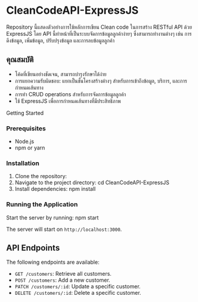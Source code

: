 # CleanCodeAPI-ExpressJS

Repository นี้แสดงตัวอย่างการใช้หลักการเขียน Clean code ในการสร้าง RESTful API ด้วย ExpressJS 
โดย API นี้ทำหน้าที่เป็นระบบจัดการข้อมูลลูกค้าง่ายๆ ซึ่งสามารถทำงานต่างๆ 
เช่น การดึงข้อมูล, เพิ่มข้อมูล, ปรับปรุงข้อมูล และการลบข้อมูลลูกค้า

## คุณสมบัติ

- โค้ดที่เขียนอย่างชัดเจน, สามารถบำรุงรักษาได้ง่าย
- การแยกความรับผิดชอบ: แยกเป็นชั้นโครงสร้างต่างๆ สำหรับการเข้าถึงข้อมูล, บริการ, และการกำหนดเส้นทาง
- การทำ CRUD operations สำหรับการจัดการข้อมูลลูกค้า
- ใช้ ExpressJS เพื่อการกำหนดเส้นทางที่มีประสิทธิภาพ

Getting Started

### Prerequisites

- Node.js
- npm or yarn

### Installation

1. Clone the repository:
2. Navigate to the project directory: cd CleanCodeAPI-ExpressJS
3. Install dependencies: npm install

### Running the Application

Start the server by running: npm start


The server will start on `http://localhost:3000`.

## API Endpoints

The following endpoints are available:

- `GET /customers`: Retrieve all customers.
- `POST /customers`: Add a new customer.
- `PATCH /customers/:id`: Update a specific customer.
- `DELETE /customers/:id`: Delete a specific customer.



